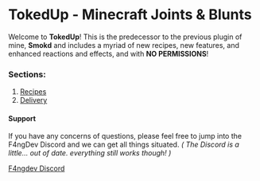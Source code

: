 # TokedUp - Minecraft Joints & Blunts

Welcome to **TokedUp**! This is the predecessor to the previous plugin of mine, **Smokd** and includes a myriad of new recipes, new features, and enhanced reactions and effects, and with **NO PERMISSIONS**!

### Sections:
1. [Recipes](recipes.md)
2. [Delivery](delivery.md)

#### Support
If you have any concerns of questions, please feel free to jump into the F4ngDev Discord and we can get all things situated. *( The Discord is a little... out of date. everything still works though! )*

[F4ngdev Discord](https://discord.gg/k28sR69n5f)
